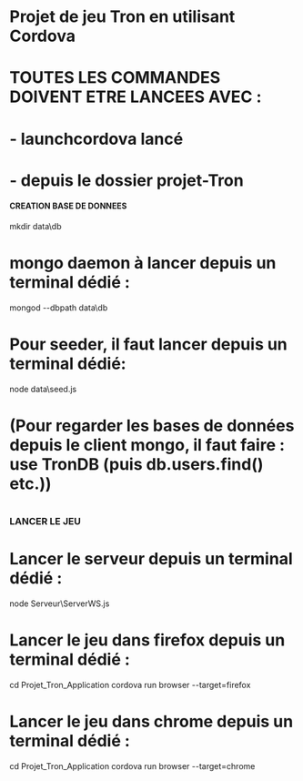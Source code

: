 # Projet de jeu Tron en utilisant Cordova

# TOUTES LES COMMANDES DOIVENT ETRE LANCEES AVEC  :
# - launchcordova lancé
# - depuis le dossier projet-Tron 


#### CREATION BASE DE DONNEES ###
mkdir data\db
# mongo daemon à lancer depuis un terminal dédié :
mongod --dbpath data\db
# Pour seeder, il faut lancer depuis un terminal dédié:
node data\seed.js  
# (Pour regarder les bases de données depuis le client mongo, il faut faire : use TronDB (puis db.users.find() etc.))
# ###############################

### LANCER LE JEU ###
# Lancer le serveur depuis un terminal dédié : 
node Serveur\ServerWS.js
# Lancer le jeu dans firefox depuis un terminal dédié :
cd Projet_Tron_Application
cordova run browser --target=firefox
# Lancer le jeu dans chrome depuis un terminal dédié :
cd Projet_Tron_Application
cordova run browser --target=chrome
# #########################################